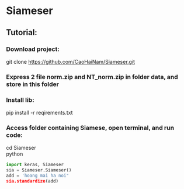 # Siameser
## Tutorial: <br>
### Download project: <br>
git clone https://github.com/CaoHaiNam/Siameser.git <br>
### Express 2 file norm.zip and NT_norm.zip in folder data, and store in this folder <br>
### Install lib: <br>
pip install -r reqirements.txt <br>

### Access folder containing Siamese, open terminal, and run code:<br>
cd Siameser <br>
python <br>
```python
import keras, Siameser
sia = Siameser.Siameser()
add = 'hoang mai ha noi"
sia.standardize(add) 
```

